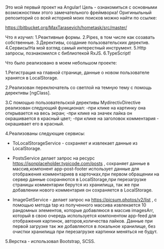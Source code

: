 Это мой первый проект на Angular!
Цель - ознакомиться с основными возможностями этого замечательного фреймворка!
Оригиныльный репозиторий со всей историей моих поисков можно найти по ссылке:

https://bitbucket.org/MaxTarasevich/hometask/src/master/

Что я изучил:
1.Реактивные формы.
2.Pipes, в том числе как созавать собственные.
3.Дерективы, создание пользовательских деректив.
4.Сервисы!На мой взгляд самый интерестный инструмент.
5.Http запросы, познакомился с библиотекой RxJS.
6.TypeScript!

Что было реализовано в моем небольшом проекте:

1.Регистрация на главной странице, данные о новом пользователе хранятся в LocalStorage.

2.Реализован переключатель со светлой на темную тему с помощь дерективы  [ngClass].

3.С помощью пользовательской дерективы MydirectivDirective реализован следующий функционал:
-при клике на картинку она открывается на весь экран;
-при клике на значек лайка он окрашивается в красный цвет;
-при клике на заголовок комментария - окрашивает его в красный.

4.Реализованы следующие сервисы:

- ToLocalStorageService - сохраняет и извлекает данные из LocalStorage.

- PostsService делает запрос на ресурс 
https://jsonplaceholder.typicode.com/posts , 
сохраняет данные в массив,компонент app-post-footer использует данные для отображения комментариев
в карточках,при первом обращении на сервер данные сохраняются в LocalStorage,при перезагрузке страницы комментарии берутся из 
хранилища, так же при добавлении нового комментария он сохраняется в LocalStorage.

- ImageGetService - делает запрос на 
https://picsum.photos/v2/list ,
с помощью метода tap из полученного массива извлекается 10 рандомных 
элементов, которые добавляюся в массив imagesArr, который в свою очередь 
используется компонентом app-feed для отображения картинок, авторов,количества лайков. 
Данные при первой загрузке так же добавляются в локальное хранилище, без очистки хранилища при перезагрузке картинки меняться не будут.

5.Верстка - использовал Bootstrap, SCSS.



